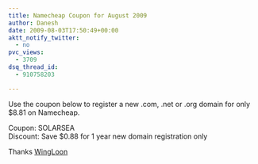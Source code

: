 ```yaml
---
title: Namecheap Coupon for August 2009
author: Danesh
date: 2009-08-03T17:50:49+00:00
aktt_notify_twitter:
  - no
pvc_views:
  - 3709
dsq_thread_id:
  - 910758203

---
```

Use the coupon below to register a new .com, .net or .org domain for only $8.81 on Namecheap.

Coupon: SOLARSEA  
Discount: Save $0.88 for 1 year new domain registration only

Thanks [WingLoon][1]

 [1]: http://wingloon.com/2009/08/01/namecheap-coupon-for-august-2009/